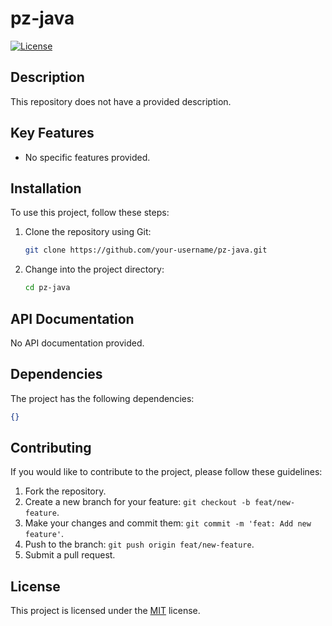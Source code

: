 # pz-java

[![License](https://img.shields.io/badge/License-MIT-blue.svg)](https://opensource.org/licenses/MIT)

## Description

This repository does not have a provided description.

## Key Features

- No specific features provided.

## Installation

To use this project, follow these steps:

1. Clone the repository using Git:
   ```bash
   git clone https://github.com/your-username/pz-java.git
   ```

2. Change into the project directory:
   ```bash
   cd pz-java
   ```

## API Documentation

No API documentation provided.

## Dependencies

The project has the following dependencies:

```json
{}
```

## Contributing

If you would like to contribute to the project, please follow these guidelines:

1. Fork the repository.
2. Create a new branch for your feature: `git checkout -b feat/new-feature`.
3. Make your changes and commit them: `git commit -m 'feat: Add new feature'`.
4. Push to the branch: `git push origin feat/new-feature`.
5. Submit a pull request.

## License

This project is licensed under the [MIT](https://opensource.org/licenses/MIT) license.
